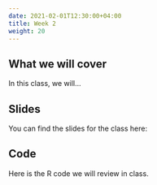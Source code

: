 ```yaml
---
date: 2021-02-01T12:30:00+04:00
title: Week 2
weight: 20
---
```


## What we will cover

In this class, we will...

## Slides

You can find the slides for the class here:


## Code

Here is the R code we will review in class.